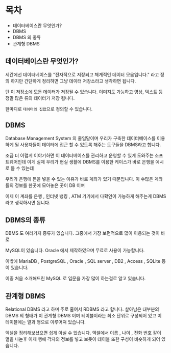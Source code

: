 # 목차
- 데이터베이스란 무엇인가?
- DBMS
- DBMS 의 종류
- 관계형 DBMS

## 데이터베이스란 무엇인가?

세간에선 데이터베이스를 "전자적으로 저장되고 쳬계적인 데이터 모음입니다." 라고 정의 하지만 간단하게 정리하면 그냥 데이터 저장소라고 생각하면 됩니다.

단 이 저장소에 모든 데이터가 저장될 수 있습니다. 이미지도 가능하고 영상, 텍스트 등 정말 많은 류의 데이터가 저장 됩니다.

한마디로 `데이터의 집합`으로 정의할 수 있습니다.

## DBMS

Database Management System 의 줄임말이며 우리가 구축한 데이터베이스를 이용하게 될 사용자들이 데이터에 접근 할 수 있도록 해주는 도구들을 DBMS라고 합니다.

조금 더 어렵게 이야기하면 이 데이터베이스를 관리하고 운영할 수 있게 도와주는 소프트웨어인데 이게 실제 우리가 현실 생활에 DBMS를 이용한 케이스가 바로 은행을 예시로 들 수 있는데

우리가 은행에 돈을 넣을 수 있는 이유가 바로 계좌가 있기 때문입니다. 이 수많은 계좌들의 정보를 한곳에 모아놓은 곳이 DB 이며

이제 이 계좌를 은행 , 인터넷 뱅킹 , ATM 기기에서 다확인이 가능하게 해주는게 DBMS 라고 생각하시면 됩니다.


## DBMS의 종류

DBMS 도 여러가지 종류가 있습니다. 그중에서 가장 보편적으로 많이 이용되는 것이 바로 

MySQL이 있습니다. Oracle 에서 제작하였으며 무료로 사용이 가능합니다.

이밖에 MariaDB , PostgreSQL , Oracle , SQL server , DB2 , Access , SQLite 등이 있습니다.

이중 처음 소개해드린 MySQL 로 입문을 가장 많이 하는걸로 알고 있습니다.

## 관계형 DBMS

Relational DBMS 라고 하며 주로 줄여서 RDBMS 라고 합니다. 살아남은 대부분의 DBMS 의 형태가 이 관계형 DBMS 이며 테이블이라는 최소 단위로 구성되어 있고 이 테이블에는 열과 행으로 이루어져 있습니다.

엑셀을 정리해보셨으면 쉽게 아실 수 있습니다. 엑셀에서 이름 , 나이 , 전화 번호 같이 열을 나눈후 이제 행에 각자의 정보를 넣고 보듯이 테이블 또한 구성이 비슷하게 되어 있습니다.

